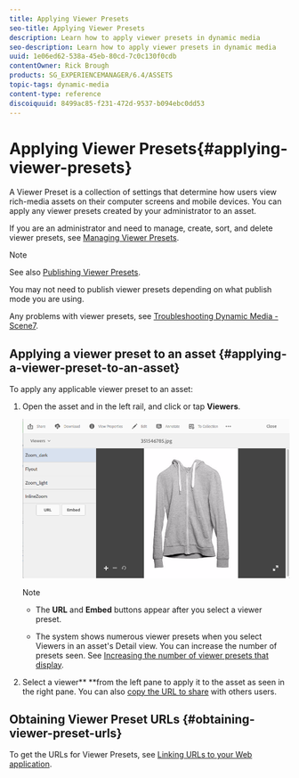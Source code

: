 ```yaml
---
title: Applying Viewer Presets
seo-title: Applying Viewer Presets
description: Learn how to apply viewer presets in dynamic media
seo-description: Learn how to apply viewer presets in dynamic media
uuid: 1e06ed62-538a-45eb-80cd-7c0c130f0cdb
contentOwner: Rick Brough
products: SG_EXPERIENCEMANAGER/6.4/ASSETS
topic-tags: dynamic-media
content-type: reference
discoiquuid: 8499ac85-f231-472d-9537-b094ebc0dd53
---
```


# Applying Viewer Presets{#applying-viewer-presets}

A Viewer Preset is a collection of settings that determine how users view rich-media assets on their computer screens and mobile devices. You can apply any viewer presets created by your administrator to an asset.

If you are an administrator and need to manage, create, sort, and delete viewer presets, see [Managing Viewer Presets](../../assets/using/managing-viewer-presets.md).

>[!NOTE]
>
>See also [Publishing Viewer Presets](../../assets/using/managing-viewer-presets.md#publishingviewerpresets).
>
>You may not need to publish viewer presets depending on what publish mode you are using.
>
>Any problems with viewer presets, see [Troubleshooting Dynamic Media - Scene7](../../assets/using/troubleshoot-dms7.md#viewers).

## Applying a viewer preset to an asset {#applying-a-viewer-preset-to-an-asset}

To apply any applicable viewer preset to an asset:

1. Open the asset and in the left rail, and click or tap **Viewers**.

   ![](assets/chlimage_1-109.png)

   >[!NOTE]
   >
   >
   >    
   >    
   >    * The **URL** and **Embed** buttons appear after you select a viewer preset.
   >    
   >    * The system shows numerous viewer presets when you select Viewers in an asset's Detail view. You can increase the number of presets seen. See [Increasing the number of viewer presets that display](../../assets/using/managing-viewer-presets.md).
   >    
   >

1. Select a viewer** **from the left pane to apply it to the asset as seen in the right pane. You can also [copy the URL to share](../../assets/using/linking-urls-to-yourwebapplication.md) with others users.

## Obtaining Viewer Preset URLs {#obtaining-viewer-preset-urls}

To get the URLs for Viewer Presets, see [Linking URLs to your Web application](../../assets/using/linking-urls-to-yourwebapplication.md).
